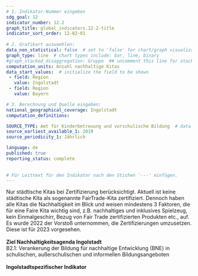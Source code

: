 ```yaml
---
# 1. Indikator-Nummer eingeben 
sdg_goal: 12 
indicator_number: 12.2
graph_title: global_indicators.12-2-title
indicator_sort_order: 12-02-01
 
# 2. Grafikart auswaehlen: 
data_non_statistical: false  # set to 'false' for chart/graph visualization 
graph_type: line  # chart types include: bar, line, binary 
#graph_stacked_disaggregation: Gruppe  ## uncomment this line for stacked bars. eplace 'Geschlecht' with the field of aggregation. 
computation_units: Anzahl nachhaltige Kitas
data_start_values:  # initialize the field to be shown  
 - field: Region 
   value: Ingolstadt 
 - field: Region 
   value: Bayern 

# 3. Berechnung und Quelle eingeben: 
national_geographical_coverage: Ingolstadt 
computation_definitions: 

SOURCE_TYPE: Amt für Kinderbetreuung und vorschulische Bildung  # data source  
source_earliest_available_1: 2019
source_periodicity_1: Jährlich

language: de   
published: true 
reporting_status: complete
 
 
# Für Leittext für den Indikator nach den Stichen '---' einfügen. 
---
```

Nur städtische Kitas bei Zertifizierung berücksichtigt. Aktuell ist keine städtische Kita als sogenannte FairTrade-Kita zertifiziert. Dennoch haben alle Kitas die Nachhaltigkeit im Blick und weisen mindestens 3 Faktoren, die für eine Faire Kita wichtig sind, z.B. nachhaltiges und inklusives Spielzeug, kein Einmalgeschirr, Bezug von Fair Trade zertifizierten Produkten etc., auf. Es wurde 2022 der Vorstoß unternommen, die Zertifizierungen umzusetzen. Diese ist für 2023 vorgesehen. <br>
<br>
<b>Ziel Nachhaltigkeitsagenda Ingolstadt</b><br>
B2.1: Verankerung der Bildung für nachhaltige Entwicklung (BNE) in schulischen, außerschulischen und informellen Bildungsangeboten<br>
<br>
<b>Ingolstadtspezifischer Indikator</b>
